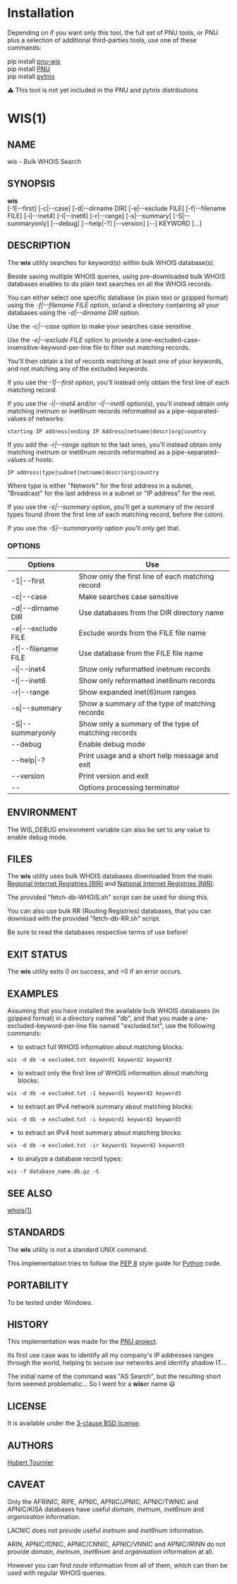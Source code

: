# Installation
Depending on if you want only this tool, the full set of PNU tools, or PNU plus a selection of additional third-parties tools, use one of these commands:

pip install [pnu-wis](https://pypi.org/project/pnu-wis/)
<br>
pip install [PNU](https://pypi.org/project/PNU/)
<br>
pip install [pytnix](https://pypi.org/project/pytnix/)

:warning: This tool is not yet included in the PNU and pytnix distributions

# WIS(1)

## NAME
wis - Bulk WHOIS Search

## SYNOPSIS
**wis**    
\[-1|--first\]
\[-c|--case\]
\[-d|--dirname DIR\]
\[-e|--exclude FILE\]
\[-f|--filename FILE\]
\[-i|--inet4\]
\[-I|--inet6\]
\[-r|--range\]
\[-s|--summary\]
\[-S|--summaryonly\]
\[--debug\]
\[--help|-?\]
\[--version\]
\[--\]
KEYWORD
\[...\]

## DESCRIPTION
The **wis** utility searches for keyword(s) within bulk WHOIS database(s).

Beside saving multiple WHOIS queries, using pre-downloaded bulk WHOIS databases enables to do plain text searches on all the WHOIS records.

You can either select one specific database (in plain text or gzipped format) using the *-f|--filename FILE* option, or/and a directory containing all your databases using the *-d|--dirname DIR* option.

Use the *-c|--case* option to make your searches case sensitive.

Use the *-e|--exclude FILE* option to provide a one-excluded-case-insensitive-keyword-per-line file to filter out matching records.

You'll then obtain a list of records matching at least one of your keywords, and not matching any of the excluded keywords.

If you use the *-1|--first* option, you'll instead only obtain the first line of each matching record.

If you use the *-i|--inet4* and/or *-I|--inet6* option(s), you'll instead obtain only matching inetnum or inet6num records reformatted as a pipe-separated-values of networks:
```
starting IP address|ending IP Address|netname|descr|org|country
```
If you add the *-r|--range* option to the last ones, you'll instead obtain only matching inetnum or inet6num records reformatted as a pipe-separated-values of hosts:
```
IP address|type|subnet|netname|descr|org|country
```
Where type is either "Network" for the first address in a subnet, "Broadcast" for the last address in a subnet or "IP address" for the rest.

If you use the *-s|--summary* option, you'll get a summary of the record types found (from the first line of each matching record, before the colon).

If you use the *-S|--summaryonly* option you'll only get that.

### OPTIONS
Options | Use
------- | ---
-1\|--first|Show only the first line of each matching record
-c\|--case|Make searches case sensitive
-d\|--dirname DIR|Use databases from the DIR directory name
-e\|--exclude FILE|Exclude words from the FILE file name
-f\|--filename FILE|Use database from the FILE file name
-i\|--inet4|Show only reformatted inetnum records
-I\|--inet6|Show only reformatted inet6num records
-r\|--range|Show expanded inet(6)num ranges
-s\|--summary|Show a summary of the type of matching records
-S\|--summaryonly|Show only a summary of the type of matching records
--debug|Enable debug mode
--help\|-?|Print usage and a short help message and exit
--version|Print version and exit
--|Options processing terminator

## ENVIRONMENT
The WIS_DEBUG environment variable can also be set to any value to enable debug mode.

## FILES
The **wis** utility uses bulk WHOIS databases downloaded from the main [Regional Internet Registries (RIR)](https://www.iana.org/numbers) and [National Internet Registries (NIR)](https://en.wikipedia.org/wiki/National_Internet_registry).

The provided "fetch-db-WHOIS.sh" script can be used for doing this.

You can also use bulk RR (Routing Registries) databases, that you can download with the provided "fetch-db-RR.sh" script.

Be sure to read the databases respective terms of use before!

## EXIT STATUS
The **wis** utility exits 0 on success, and >0 if an error occurs.

## EXAMPLES
Assuming that you have installed the available bulk WHOIS databases (in gzipped format) in a directory named "db", and that you made a one-excluded-keyword-per-line file named "excluded.txt", use the following commands:

* to extract full WHOIS information about matching blocks:
```Shell
wis -d db -e excluded.txt keyword1 keyword2 keyword3
```

* to extract only the first line of WHOIS information about matching blocks:
```Shell
wis -d db -e excluded.txt -1 keyword1 keyword2 keyword3
```

* to extract an IPv4 network summary about matching blocks:
```Shell
wis -d db -e excluded.txt -i keyword1 keyword2 keyword3
```

* to extract an IPv4 host summary about matching blocks:
```Shell
wis -d db -e excluded.txt -ir keyword1 keyword2 keyword3
```

* to analyze a database record types:
```Shell
wis -f database_name.db.gz -S 
```

## SEE ALSO
[whois(1)](https://www.freebsd.org/cgi/man.cgi?query=whois)

## STANDARDS
The **wis** utility is not a standard UNIX command.

This implementation tries to follow the [PEP 8](https://www.python.org/dev/peps/pep-0008/) style guide for [Python](https://www.python.org/) code.

## PORTABILITY
To be tested under Windows.

## HISTORY
This implementation was made for the [PNU project](https://github.com/HubTou/PNU).

Its first use case was to identify all my company's IP addresses ranges through the world, helping to secure our networks and identify shadow IT...

The initial name of the command was "AS Search", but the resulting short form seemed problematic... So I went for a **wis**er name :smiley:

## LICENSE
It is available under the [3-clause BSD license](https://opensource.org/licenses/BSD-3-Clause).

## AUTHORS
[Hubert Tournier](https://github.com/HubTou)

## CAVEAT
Only the AFRINIC, RIPE, APNIC, APNIC/JPNIC, APNIC/TWNIC and APNIC/KISA databases have useful *domain*, *inetnum*, *inet6num* and *organisation* information.

LACNIC does not provide useful *inetnum* and *inet6num* information.

ARIN, APNIC/IDNIC, APNIC/CNNIC, APNIC/VNNIC and APNIC/IRINN do not provide *domain*, *inetnum*, *inet6num* and *organisation* information at all.

However you can find *route* information from all of them, which can then be used with regular WHOIS queries.


